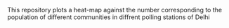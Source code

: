 This repository plots a heat-map against the number corresponding to the population of different communities in diffrent polling stations of Delhi 
